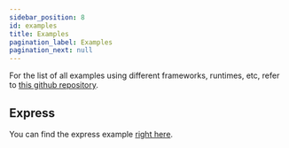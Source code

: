 ```yaml
---
sidebar_position: 8
id: examples
title: Examples
pagination_label: Examples
pagination_next: null
---
```


For the list of all examples using different frameworks, runtimes, etc, refer to [this github repository](https://github.com/actuatorjs/examples).

## Express

You can find the express example [right here](https://github.com/actuatorjs/express-example).
